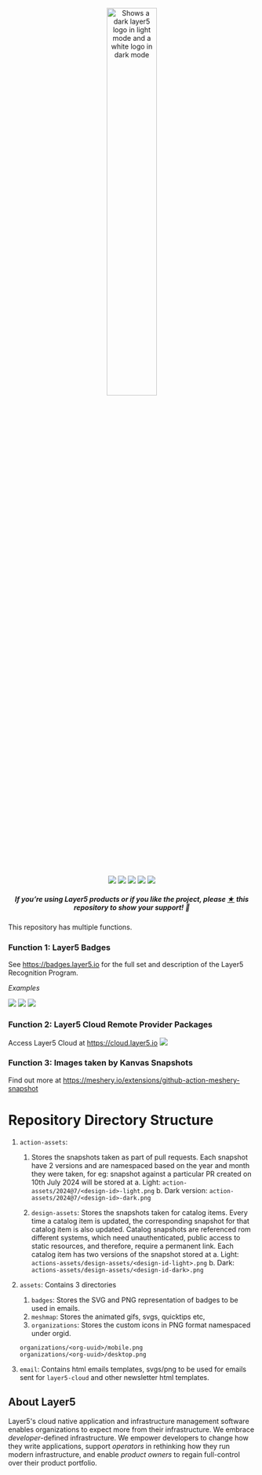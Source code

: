 <p style="text-align:center;" align="center">
      <picture align="center">
         <source media="(prefers-color-scheme: dark)" srcset="https://raw.githubusercontent.com/layer5labs/meshery-extensions-packages/master/.github/assets/images/layer5/layer5-light-no-trim.svg" />
         <source media="(prefers-color-scheme: light)" srcset="https://raw.githubusercontent.com/layer5labs/meshery-extensions-packages/master/.github/assets/images/layer5/layer5-no-trim.svg" />
         <img align="center" src="https://raw.githubusercontent.com/layer5labs/meshery-extensions-packages/master/.github/assets/images/layer5/layer5-no-trim.svg" alt="Shows a dark layer5 logo in light mode and a white logo in dark mode" width="45%"/>
      </picture>
</p>

<p align="center">
<a href="https://github.com/layer5io/layer5" alt="GitHub contributors">
<img src="https://img.shields.io/github/contributors/layer5io/layer5.svg" /></a>
<a href="https://github.com/issues?q=is%3Aopen+is%3Aissue+archived%3Afalse+org%3Alayer5io+org%3Ameshery+org%3Alayer5labs+org%3Aservice-mesh-performance+org%3Aservice-mesh-patterns+label%3A%22help+wanted%22" alt="Help wanted GitHub issues">
<img src="https://img.shields.io/github/issues/layer5io/layer5/help%20wanted.svg?color=%23DDDD00" /></a>
<a href="https://slack.layer5.io" alt="Slack">
<img src="https://img.shields.io/badge/Slack-@layer5.svg?logo=slack" /></a>
<a href="https://twitter.com/layer5" alt="Twitter Follow">
<img src="https://img.shields.io/twitter/follow/layer5.svg?label=Follow+Layer5&style=social" /></a>
<a href="https://github.com/layer5io/layer5" alt="License">
<img src="https://img.shields.io/github/license/layer5io/layer5.svg" /></a>
</p>

<h5><p align="center"><i>If you’re using Layer5 products or if you like the project, please <a href="https://github.com/layer5io/layer5/stargazers">★</a> this repository to show your support! 🤩</i></p></h5>

This repository has multiple functions.

### Function 1: Layer5 Badges
See https://badges.layer5.io for the full set and description of the Layer5 Recognition Program.

*Examples*

[![](https://raw.githubusercontent.com/layer5labs/meshery-extensions-packages/master/assets/badges/meshmap/meshmap.svg)](https://cloud.layer5.io/user/090e7114-509a-4046-81f1-9c5fb8daf724?tab=badges) [![](https://raw.githubusercontent.com/layer5labs/meshery-extensions-packages/master/assets/badges/meshery-operator/meshery-operator.svg)](https://cloud.layer5.io/user/090e7114-509a-4046-81f1-9c5fb8daf724?tab=badges) [![](https://raw.githubusercontent.com/layer5labs/meshery-extensions-packages/master/assets/badges/docker-extension/docker-extension.svg)](https://cloud.layer5.io/user/090e7114-509a-4046-81f1-9c5fb8daf724?tab=badges)
<!---

![](https://raw.githubusercontent.com/layer5labs/meshery-extensions-packages/master/assets/badges/first-share/first-share.svg)
![](https://raw.githubusercontent.com/layer5labs/meshery-extensions-packages/master/assets/badges/first-log-streaming-session/first-log-streaming-session.svg)
 [![](https://raw.githubusercontent.com/layer5labs/meshery-extensions-packages/master/assets/badges/bring-a-buddy/bring-a-buddy.svg)](https://cloud.layer5.io/user/090e7114-509a-4046-81f1-9c5fb8daf724?tab=badges) 
[![](https://raw.githubusercontent.com/layer5labs/meshery-extensions-packages/master/assets/badges/first-application/first-application.svg)](https://cloud.layer5.io/user/090e7114-509a-4046-81f1-9c5fb8daf724?tab=badges) 
-->



### Function 2: Layer5 Cloud Remote Provider Packages
Access Layer5 Cloud at https://cloud.layer5.io 
[![](https://raw.githubusercontent.com/layer5labs/meshery-extensions-packages/master/assets/badges/docker-extension/docker-extension.svg)](https://cloud.layer5.io/user/090e7114-509a-4046-81f1-9c5fb8daf724?tab=badges)

### Function 3: Images taken by Kanvas Snapshots
Find out more at https://meshery.io/extensions/github-action-meshery-snapshot

# Repository Directory Structure
1. `action-assets`: 
      1.   Stores the snapshots taken as part of pull requests. Each snapshot have 2 versions and are namespaced based on the year and month they were taken, for eg: snapshot against a particular PR created on 10th July 2024 will be stored at
      a. Light: `action-assets/2024@7/<design-id>-light.png` 
      b. Dark version: `action-assets/2024@7/<design-id>-dark.png` 
 
      2. `design-assets`: Stores the snapshots taken for catalog items. Every time a catalog item is updated, the corresponding snapshot for that catalog item is also updated. Catalog snapshots are referenced rom different systems, which need unauthenticated, public access to static resources, and therefore, require a permanent link.
      Each catalog item has two versions of the snapshot stored at
      a. Light: `actions-assets/design-assets/<design-id-light>.png`
      b. Dark: `actions-assets/design-assets/<design-id-dark>.png`


2. `assets`: Contains 3 directories
      1. `badges`: Stores the SVG and PNG representation of badges to be used in emails.
      2. `meshmap`: Stores the animated gifs, svgs, quicktips etc,
      3. `organizations`: Stores the custom icons in PNG format namespaced under orgid.
      ```
      organizations/<org-uuid>/mobile.png
      organizations/<org-uuid>/desktop.png
      ```

3. `email`: Contains html emails templates, svgs/png to be used for emails sent for `layer5-cloud` and other newsletter html templates.


## About Layer5

Layer5's cloud native application and infrastructure management software enables organizations to expect more from their infrastructure. We embrace _developer_-defined infrastructure. We empower developers to change how they write applications, support _operators_ in rethinking how they run modern infrastructure, and enable _product owners_ to regain full-control over their product portfolio.

